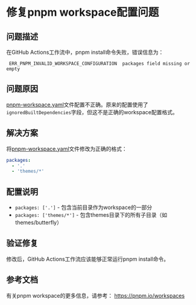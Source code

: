 # 修复pnpm workspace配置问题

## 问题描述

在GitHub Actions工作流中，pnpm install命令失败，错误信息为：
```
 ERR_PNPM_INVALID_WORKSPACE_CONFIGURATION  packages field missing or empty
```

## 问题原因

[pnpm-workspace.yaml](file:///Users/gaojian/01-P-Projects/hexo/gj_blog/pnpm-workspace.yaml)文件配置不正确。原来的配置使用了`ignoredBuiltDependencies`字段，但这不是正确的workspace配置格式。

## 解决方案

将[pnpm-workspace.yaml](file:///Users/gaojian/01-P-Projects/hexo/gj_blog/pnpm-workspace.yaml)文件修改为正确的格式：

```yaml
packages:
  - '.'
  - 'themes/*'
```

## 配置说明

- `packages: ['.']` - 包含当前目录作为workspace的一部分
- `packages: ['themes/*']` - 包含themes目录下的所有子目录（如themes/butterfly）

## 验证修复

修改后，GitHub Actions工作流应该能够正常运行pnpm install命令。

## 参考文档

有关pnpm workspace的更多信息，请参考：
https://pnpm.io/workspaces